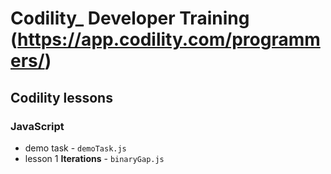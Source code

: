 # Codility_ Developer Training (https://app.codility.com/programmers/)

## Codility lessons

### JavaScript

 - demo task - `demoTask.js`
 - lesson 1 **Iterations** - `binaryGap.js`